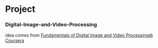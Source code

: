 # Project
### Digital-Image-and-Video-Processing

idea comes from [Fundamentals of Digital Image and Video Processing@ Coursera](https://www.coursera.org/learn/digital)